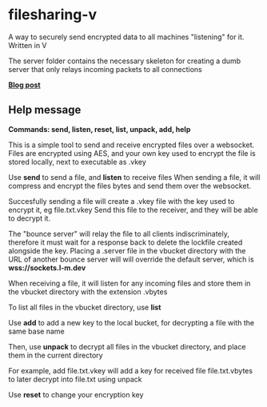 # filesharing-v
A way to securely send encrypted data to all machines "listening" for it. Written in V

The server folder contains the necessary skeleton for creating a dumb server that only relays incoming packets to all connections

[**Blog post**](https://blog.l-m.dev/posts/learning_v/)

## Help message

**Commands: send, listen, reset, list, unpack, add, help**

This is a simple tool to send and receive encrypted files over a websocket.
Files are encrypted using AES, and your own key used to encrypt the file is 
stored locally, next to executable as .vkey

Use **send** to send a file, and **listen** to receive files
When sending a file, it will compress and encrypt the files bytes and send 
them over the websocket.

Succesfully sending a file will create a .vkey file with the key used to
encrypt it, eg file.txt.vkey
Send this file to the receiver, and they will be able to decrypt it.

The "bounce server" will relay the file to all clients indiscriminately, 
therefore it must wait for a response back to delete the lockfile created 
alongside the key. Placing a .server file in the vbucket directory with
the URL of another bounce server will will override the default server,
which is **wss://sockets.l-m.dev**

When receiving a file, it will listen for any incoming files and store them 
in the vbucket directory with the extension .vbytes

To list all files in the vbucket directory, use **list**

Use **add** to add a new key to the local bucket, for decrypting a file with 
the same base name

Then, use **unpack** to decrypt all files in the vbucket directory, and place 
them in the current directory

For example, add file.txt.vkey will add a key for received file file.txt.vbytes 
to later decrypt into file.txt using unpack

Use **reset** to change your encryption key

